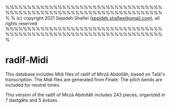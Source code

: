 %%%%%%%%%%%%%%%%%%%%%%%%%%%%%%%%%%%%%%%%%%%%%%%%%%%%%%%%%%%%%%%%%%%%%%%%%
% (c) copyright 2021 Sepideh Shafiei (sepideh.shafiee@gmail.com), all rights reserved
%%%%%%%%%%%%%%%%%%%%%%%%%%%%%%%%%%%%%%%%%%%%%%%%%%%%%%%%%%%%%%%%%%%%%%%%%

# radif-Midi

This database includes Midi files of radif of Mirzā Abdollāh, based on Talāi's transcription. The Midi files are generated from Finale. The pitch bends are included for neutral tones.

This version of the radif of Mirzā Abdollāh includes 243 pieces, organized in 7 dastgāhs and 5 āvāzes.
